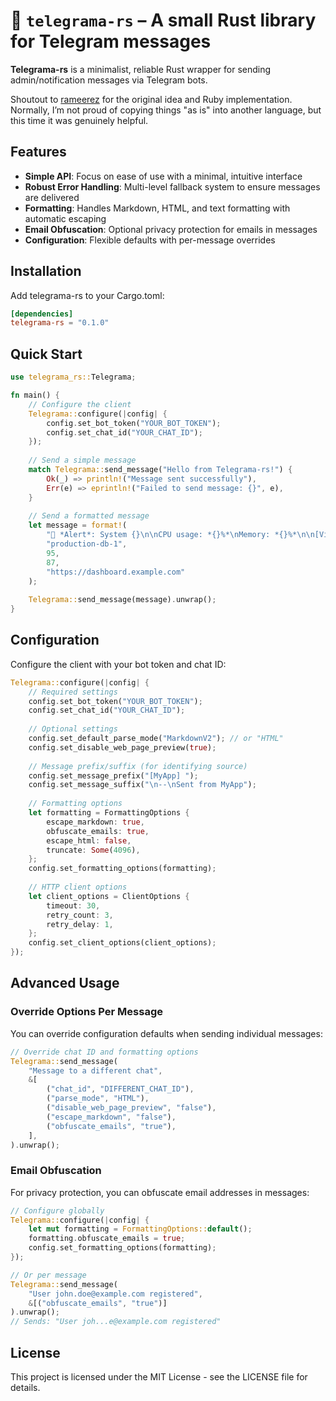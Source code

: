 # 💬 `telegrama-rs` – A small Rust library for Telegram messages

**Telegrama-rs** is a minimalist, reliable Rust wrapper for sending admin/notification messages via Telegram bots.

Shoutout to [rameerez](https://x.com/rameerez) for the original idea and Ruby implementation. Normally, I’m not proud of copying things "as is" into another language, but this time it was genuinely helpful.

## Features

- **Simple API**: Focus on ease of use with a minimal, intuitive interface
- **Robust Error Handling**: Multi-level fallback system to ensure messages are delivered
- **Formatting**: Handles Markdown, HTML, and text formatting with automatic escaping
- **Email Obfuscation**: Optional privacy protection for emails in messages
- **Configuration**: Flexible defaults with per-message overrides

## Installation

Add telegrama-rs to your Cargo.toml:

```toml
[dependencies]
telegrama-rs = "0.1.0"
```

## Quick Start

```rust
use telegrama_rs::Telegrama;

fn main() {
    // Configure the client
    Telegrama::configure(|config| {
        config.set_bot_token("YOUR_BOT_TOKEN");
        config.set_chat_id("YOUR_CHAT_ID");
    });
    
    // Send a simple message
    match Telegrama::send_message("Hello from Telegrama-rs!") {
        Ok(_) => println!("Message sent successfully"),
        Err(e) => eprintln!("Failed to send message: {}", e),
    }
    
    // Send a formatted message
    let message = format!(
        "🚨 *Alert*: System {}\n\nCPU usage: *{}%*\nMemory: *{}%*\n\n[View Dashboard]({})",
        "production-db-1",
        95,
        87,
        "https://dashboard.example.com"
    );
    
    Telegrama::send_message(message).unwrap();
}
```

## Configuration

Configure the client with your bot token and chat ID:

```rust
Telegrama::configure(|config| {
    // Required settings
    config.set_bot_token("YOUR_BOT_TOKEN");
    config.set_chat_id("YOUR_CHAT_ID");
    
    // Optional settings
    config.set_default_parse_mode("MarkdownV2"); // or "HTML"
    config.set_disable_web_page_preview(true);
    
    // Message prefix/suffix (for identifying source)
    config.set_message_prefix("[MyApp] ");
    config.set_message_suffix("\n--\nSent from MyApp");
    
    // Formatting options
    let formatting = FormattingOptions {
        escape_markdown: true,
        obfuscate_emails: true,
        escape_html: false,
        truncate: Some(4096),
    };
    config.set_formatting_options(formatting);
    
    // HTTP client options
    let client_options = ClientOptions {
        timeout: 30,
        retry_count: 3,
        retry_delay: 1,
    };
    config.set_client_options(client_options);
});
```

## Advanced Usage

### Override Options Per Message

You can override configuration defaults when sending individual messages:

```rust
// Override chat ID and formatting options
Telegrama::send_message(
    "Message to a different chat",
    &[
        ("chat_id", "DIFFERENT_CHAT_ID"),
        ("parse_mode", "HTML"),
        ("disable_web_page_preview", "false"),
        ("escape_markdown", "false"),
        ("obfuscate_emails", "true"),
    ],
).unwrap();
```

### Email Obfuscation

For privacy protection, you can obfuscate email addresses in messages:

```rust
// Configure globally
Telegrama::configure(|config| {
    let mut formatting = FormattingOptions::default();
    formatting.obfuscate_emails = true;
    config.set_formatting_options(formatting);
});

// Or per message
Telegrama::send_message(
    "User john.doe@example.com registered", 
    &[("obfuscate_emails", "true")]
).unwrap();
// Sends: "User joh...e@example.com registered"
```

## License

This project is licensed under the MIT License - see the LICENSE file for details. 

